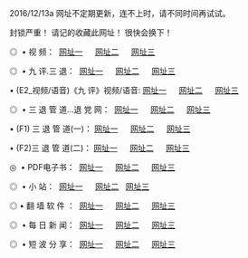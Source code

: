 2016/12/13a 网址不定期更新，连不上时，请不同时间再试试。
<p>封锁严重！ 请记的收藏此网址！ 很快会换下！</p>
<p>◎   • 视 频： 
<a href="http://apk3.cf/tv/" target="_blank">网址一</a> 　 
<a href="http://apk3.cf/9018.html" target="_blank">网址二</a> 　 
<a href="http://apk3.cf/9449.html" target="_blank">网址三</a></p>
<p>◎   • 九 评.三 退：  
<a href="http://apk3.cf/tt/" target="_blank">网址一</a> 　 
<a href="http://apk3.cf/v2/" target="_blank">网址二</a> 　 
<a href="http://apk3.cf/t/" target="_blank">网址三</a> 　</p>
<p>  • (E2_视频/语音)《九 评》视频/语音: 
<a href="http://apk3.cf/7738.html" target="_blank">网址一</a> 　 
<a href="http://apk3.cf/7614.html" target="_blank">网址二</a> 　 
<a href="http://apk3.cf/7633.html" target="_blank">网址三</a></p>
<p>◎   • 三 退 管 道...退 党 网：  
<a href="http://apk3.cf/go/8/" target="_blank">网址一</a> 　 
<a href="http://apk3.cf/go/8/" target="_blank">网址二</a> 　 
<a href="http://apk3.cf/go/8/" target="_blank">网址三</a></p>
<p>  • (F1) 三 退 管 道(一)： 
<a href="http://apk3.cf/dd/" target="_blank">网址一</a> 　 
<a href="http://apk3.cf/dd/" target="_blank">网址二</a> 　 
<a href="http://apk3.cf/dd/" target="_blank">网址三</a></p>
<p>  • (F2)三 退 管 道(二)： 
<a href="http://apk3.cf/d/" target="_blank">网址一</a> 　 
<a href="http://apk3.cf/d/" target="_blank">网址二</a> 　 
<a href="http://apk3.cf/d/" target="_blank">网址三</a></p>
<p>◎   • PDF电子书：  
<a href="http://apk3.cf/p/" target="_blank">网址一</a> 　 
<a href="http://apk3.cf/p/" target="_blank">网址二</a> 　 
<a href="http://apk3.cf/p/" target="_blank">网址三</a></p>
<p>◎ </span>  •  小 站：  
<a href="http://apk3.cf/" target="_blank">网址一</a> 　 
<a href="http://apk3.cf/" target="_blank">网址二</a>   
<a href="http://apk3.cf/" target="_blank">网址三</a></p>
<p>◎  • 翻 墙 软 件 ：  
<a href="http://apk3.cf/ff/" target="_blank">网址一</a> 　 
<a href="http://apk3.cf/ff/" target="_blank">网址二</a> 　 
<a href="http://apk3.cf/ff/" target="_blank">网址三</a></p>
<p>◎ </span>  • 每 日 新 闻：  
<a href="http://apk3.cf/day/" target="_blank">网址一</a> 　 
<a href="http://apk3.cf/day/" target="_blank">网址二</a> 　 
<a href="http://apk3.cf/day/" target="_blank">网址三</a></p>
<p>◎ </span>  • 短 波 分 享：  
<a href="http://apk3.cf/h/" target="_blank">网址一</a> 　 
<a href="http://apk3.cf/h/" target="_blank">网址二</a> 　 
<a href="http://apk3.cf/h/" target="_blank">网址三</a></p>
